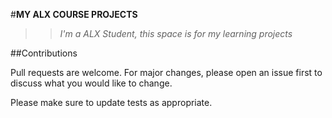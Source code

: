 #**MY ALX COURSE PROJECTS**

> >_I'm a ALX Student, this space is for my learning projects_

##Contributions

Pull requests are welcome. For major changes, please open an issue first to discuss what you would like to change.

Please make sure to update tests as appropriate.
